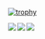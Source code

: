 

[![trophy](https://github-profile-trophy.vercel.app/?username=hideaki10)](https://github.com/ryo-ma/github-profile-trophy)



<a href="https://github.com/anuraghazra/github-readme-stats">
  <img align="left" src="https://github-readme-stats.vercel.app/api?username=hideaki10&bg_color=30,e96443,904e95&title_color=fff&text_color=fff" />
</a>
<a href="https://github.com/anuraghazra/github-readme-stats">
  <img align="left" src="https://github-readme-stats.vercel.app/api/top-langs/?username=hideaki10&bg_color=30,e96443,904e95&title_color=fff&text_color=fff" />
</a>

<a href="https://github.com/hideaki10" target="_blank">
  <img src="https://grass-graph.moshimo.works/images/hideaki10.png?rotate=0">
</a>
